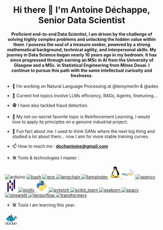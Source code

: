 <h1 align="center"> Hi there 👋 I'm Antoine Déchappe, Senior Data Scientist</h1>


<h4 align="center">Proficient end-to-end Data Scientist, I am driven by the challenge of solving highly complex problems and unlocking the hidden value within them. I possess the soul of a treasure seeker, powered by a strong mathematical background, technical agility, and interpersonal skills. My journey in Data Science began nearly 10 years ago in my bedroom. It has since progressed through earning an MSc in AI from the University of Glasgow and a MSc. in Statistical Engineering from Mines Douai. I continue to pursue this path with the same intellectual curiosity and freshness.</h3>

- 🔭 I’m working on Natural Language Processing at @leroymerlin & @adeo
- 🤖 Current hot topics involve LLMs efficiency, RAGs, Agents, finetuning...
- 🕵️ I have also tackled fraud detection.
- 🫥 My not-so-secret favorite topic is Reinforcement Learning, I would love to apply its principles on a genuine industrial project.
- 🥸 Fun fact about me: I used to think GANs where the next big thing and studied a lot about them... now I aim for more stable training curves.

- 📫 How to reach me : **dechantoine@gmail.com**

- 🛠️ Tools & technologies I master : 
<p <a href="https://www.arduino.cc/" target="_blank" rel="noreferrer"> <img src="https://cdn.worldvectorlogo.com/logos/arduino-1.svg" alt="arduino" width="40" height="40"/> </a> <a href="https://www.gnu.org/software/bash/" target="_blank" rel="noreferrer"> <img src="https://www.vectorlogo.zone/logos/gnu_bash/gnu_bash-icon.svg" alt="bash" width="40" height="40"/> </a> <a href="https://cloud.google.com" target="_blank" rel="noreferrer"> <img src="https://www.vectorlogo.zone/logos/google_cloud/google_cloud-icon.svg" alt="gcp" width="40" height="40"/> </a> <a href="https://www.langchain.com" target="_blank" rel="noreferrer"> <img src="https://avatars.githubusercontent.com/u/126733545?s=200&v=4" alt="langchain" width="40" height="40"/> </a> <a href="https://www.llamaindex.ai/" target="_blank" rel="noreferrer"> <img src="https://asset.brandfetch.io/id6a4s3gXI/idncpUsO_z.jpeg?updated=1701884586430" alt="llamaindex" width="40" height="40"/> </a> <a href="https://www.linux.org/" target="_blank" rel="noreferrer"> <img src="https://raw.githubusercontent.com/devicons/devicon/master/icons/linux/linux-original.svg" alt="linux" width="40" height="40"/> </a> <a href="https://www.mysql.com/" target="_blank" rel="noreferrer"> <img src="https://raw.githubusercontent.com/devicons/devicon/master/icons/mysql/mysql-original-wordmark.svg" alt="mysql" width="40" height="40"/> </a> <a href="https://opencv.org/" target="_blank" rel="noreferrer"> <img src="https://www.vectorlogo.zone/logos/opencv/opencv-icon.svg" alt="opencv" width="40" height="40"/> </a> <a href="https://pandas.pydata.org/" target="_blank" rel="noreferrer"> <img src="https://raw.githubusercontent.com/devicons/devicon/2ae2a900d2f041da66e950e4d48052658d850630/icons/pandas/pandas-original.svg" alt="pandas" width="40" height="40"/> </a> <a href="https://plotly.com/python/" target="_blank" rel="noreferrer"> <img src="https://encrypted-tbn0.gstatic.com/images?q=tbn:ANd9GcR5MPNR_KMcENPJTVLri4XCVLfmzJioHeH7kFl4lr1meYxkm3Nk26Sp&usqp=CAE&s" alt="plotly" width="40" height="40"/> </a> <a href="https://www.python.org" target="_blank" rel="noreferrer"> <img src="https://raw.githubusercontent.com/devicons/devicon/master/icons/python/python-original.svg" alt="python" width="40" height="40"/> </a> <a href="https://pytorch.org/" target="_blank" rel="noreferrer"> <img src="https://www.vectorlogo.zone/logos/pytorch/pytorch-icon.svg" alt="pytorch" width="40" height="40"/> </a> <a href="https://scikit-learn.org/" target="_blank" rel="noreferrer"> <img src="https://upload.wikimedia.org/wikipedia/commons/0/05/Scikit_learn_logo_small.svg" alt="scikit_learn" width="40" height="40"/> </a> <a href="https://seaborn.pydata.org/" target="_blank" rel="noreferrer"> <img src="https://seaborn.pydata.org/_images/logo-mark-lightbg.svg" alt="seaborn" width="40" height="40"/> </a> <a href="https://spacy.io/" target="_blank" rel="noreferrer"> <img src="https://upload.wikimedia.org/wikipedia/commons/8/88/SpaCy_logo.svg" alt="spacy" width="40" height="40"/> </a> <a href="https://streamlit.io/" target="_blank" rel="noreferrer"> <img src="https://streamlit.io/images/brand/streamlit-mark-color.png" alt="streamlit" width="40" height="40"/> </a> <a href="https://www.tensorflow.org" target="_blank" rel="noreferrer"> <img src="https://www.vectorlogo.zone/logos/tensorflow/tensorflow-icon.svg" alt="tensorflow" width="40" height="40"/> </a> <a href="https://huggingface.co/docs/transformers/index" target="_blank" rel="noreferrer"> <img src="https://huggingface.co/datasets/huggingface/brand-assets/resolve/main/hf-logo.svg" alt="transformers" width="40" height="40"/> </a> </p>

- 🛠️ Tools I am learning this year:
<p <a href="https://www.docker.com/" target="_blank" rel="noreferrer"> <img src="https://raw.githubusercontent.com/devicons/devicon/master/icons/docker/docker-original-wordmark.svg" alt="docker" width="40" height="40"/></p>
